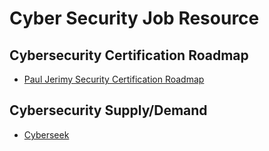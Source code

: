 # Cyber Security Job Resource

## Cybersecurity Certification Roadmap

* [Paul Jerimy Security Certification Roadmap](https://pauljerimy.com/security-certification-roadmap/)

## Cybersecurity Supply/Demand

* [Cyberseek](https://www.cyberseek.org/heatmap.html)

